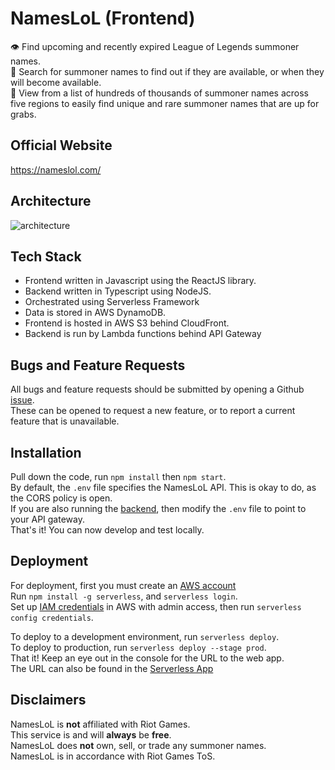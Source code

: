 # NamesLoL (Frontend)
👁️ Find upcoming and recently expired League of Legends summoner names.  
🔎 Search for summoner names to find out if they are available, or when they will become available.  
📒 View from a list of hundreds of thousands of summoner names across five regions to easily find unique and rare summoner names that are up for grabs.

## Official Website
https://nameslol.com/

## Architecture
![architecture](https://i.imgur.com/MnuaMxk.png)

## Tech Stack
- Frontend written in Javascript using the ReactJS library.
- Backend written in Typescript using NodeJS.
- Orchestrated using Serverless Framework
- Data is stored in AWS DynamoDB.
- Frontend is hosted in AWS S3 behind CloudFront.
- Backend is run by Lambda functions behind API Gateway

## Bugs and Feature Requests
All bugs and feature requests should be submitted by opening a Github [issue](https://github.com/bricefrisco/NamesLoL/issues).  
These can be opened to request a new feature, or to report a current feature that is unavailable.

## Installation
Pull down the code, run `npm install` then `npm start`.  
By default, the `.env` file specifies the NamesLoL API. This is okay to do, as the CORS policy is open.  
If you are also running the [backend](https://github.com/bricefrisco/NamesLoL), then modify the `.env` file to point to your API gateway.  
That's it! You can now develop and test locally.

## Deployment
For deployment, first you must create an [AWS account](https://aws.amazon.com/acocunt/sign-up)  
Run `npm install -g serverless`, and `serverless login`.  
Set up [IAM credentials](https://www.serverless.com/framework/docs/providers/aws/guide/credentials#:~:text=Follow%20these%20steps%20to%20create,Framework%2C%20like%20serverless%2Dadmin%20.)
in AWS with admin access, then run `serverless config credentials`. 

To deploy to a development environment, run `serverless deploy`.  
To deploy to production, run `serverless deploy --stage prod`.  
That it! Keep an eye out in the console for the URL to the web app.  
The URL can also be found in the [Serverless App](https://app.serverless.com)


## Disclaimers
NamesLoL is **not** affiliated with Riot Games.  
This service is and will **always** be **free**.  
NamesLoL does **not** own, sell, or trade any summoner names.  
NamesLoL is in accordance with Riot Games ToS.
